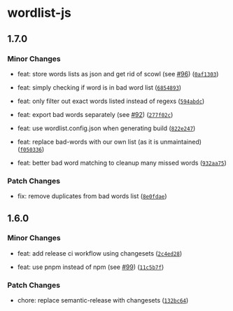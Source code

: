 # wordlist-js

## 1.7.0

### Minor Changes

- feat: store words lists as json and get rid of scowl (see [#96](https://github.com/jordanshatford/wordlist-js/issues/96)) ([`0af1303`](https://github.com/jordanshatford/wordlist-js/commit/0af130327d18acdd998adb081839c765d61a1ede))

- feat: simply checking if word is in bad word list ([`6854893`](https://github.com/jordanshatford/wordlist-js/commit/6854893eebebe4e54d4864f0613e14858ba645d9))

- feat: only filter out exact words listed instead of regexs ([`594abdc`](https://github.com/jordanshatford/wordlist-js/commit/594abdc619a907a8b524544bcdd04aa8e770e3ab))

- feat: export bad words separately (see [#92](https://github.com/jordanshatford/wordlist-js/issues/92)) ([`277f02c`](https://github.com/jordanshatford/wordlist-js/commit/277f02ccbbeb500cbbdb80343b997ddcccd46505))

- feat: use wordlist.config.json when generating build ([`822e247`](https://github.com/jordanshatford/wordlist-js/commit/822e247def5516fd76d3db086ae41f919e4421db))

- feat: replace bad-words with our own list (as it is unmaintained) ([`f050336`](https://github.com/jordanshatford/wordlist-js/commit/f050336d5b6d39b94f4d4194276c413149467314))

- feat: better bad word matching to cleanup many missed words ([`932aa75`](https://github.com/jordanshatford/wordlist-js/commit/932aa7525d4ed7876e71503d8eac35672a068eb2))

### Patch Changes

- fix: remove duplicates from bad words list ([`8e0fdae`](https://github.com/jordanshatford/wordlist-js/commit/8e0fdaec7ea1b24c000979f8bbd99e840bfbce43))

## 1.6.0

### Minor Changes

- feat: add release ci workflow using changesets ([`2c4ed28`](https://github.com/jordanshatford/wordlist-js/commit/2c4ed28572b073987e0f83b7b937d55c7fcaa7e4))

- feat: use pnpm instead of npm (see [#99](https://github.com/jordanshatford/wordlist-js/issues/99)) ([`11c5b7f`](https://github.com/jordanshatford/wordlist-js/commit/11c5b7f1707982d9551403ec286978e64e479430))

### Patch Changes

- chore: replace semantic-release with changesets ([`132bc64`](https://github.com/jordanshatford/wordlist-js/commit/132bc64d4a1b7d320006089c93202744636c767b))
